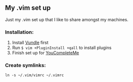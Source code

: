 ## My .vim set up
Just my .vim set up that I like to share amongst my machines.

### Installation:

1. Install [Vundle](https://github.com/gmarik/Vundle.vim) first
2. Run `$ vim +PluginInstall +qall` to install plugins
3. Finish set up for [YouCompleteMe](https://github.com/Valloric/YouCompleteMe)

### Create symlinks:
    ln -s ~/.vim/vimrc ~/.vimrc
